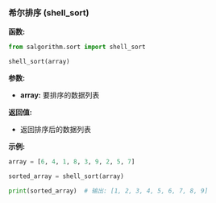 ### 希尔排序 (shell_sort)

**函数:**

```python
from salgorithm.sort import shell_sort

shell_sort(array)
```

**参数:**

* **array:** 要排序的数据列表

**返回值:**

* 返回排序后的数据列表

**示例:**

```python
array = [6, 4, 1, 8, 3, 9, 2, 5, 7]

sorted_array = shell_sort(array)

print(sorted_array)  # 输出: [1, 2, 3, 4, 5, 6, 7, 8, 9]
```